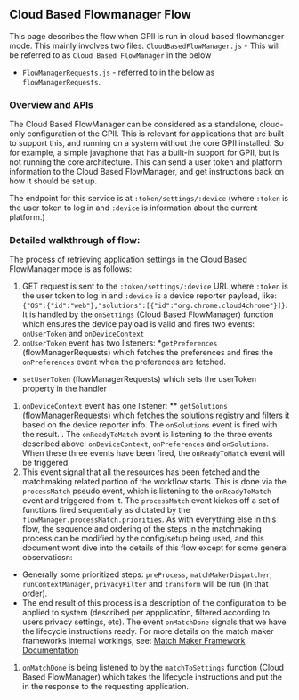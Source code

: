 ## Cloud Based Flowmanager Flow

This page describes the flow when GPII is run in cloud based flowmanager mode. This mainly involves two files:
`CloudBasedFlowManager.js` - This will be referred to as `Cloud Based FlowManager` in the below
* `FlowManagerRequests.js` - referred to in the below as `flowManagerRequests`.

### Overview and APIs

The Cloud Based FlowManager can be considered as a standalone, cloud-only configuration of the GPII. This is relevant for applications that are built to support this, and running on a system without the core GPII installed. So for example, a simple javaphone that has a built-in support for GPII, but is not running the core architecture. This can send a user token and platform information to the Cloud Based FlowManager, and get instructions back on how it should be set up.

The endpoint for this service is at `:token/settings/:device` (where `:token` is the user token to log in and `:device` is information about the current platform.)

### Detailed walkthrough of flow:
The process of retrieving application settings in the Cloud Based FlowManager mode is as follows:

1. GET request is sent to the `:token/settings/:device` URL where `:token` is the user token to log in and `:device` is a device reporter payload, like: `{"OS":{"id":"web"},"solutions":[{"id":"org.chrome.cloud4chrome"}]}`. It is handled by the `onSettings` (Cloud Based FlowManager) function which ensures the device payload is valid and fires two events: `onUserToken` and `onDeviceContext`
1. `onUserToken` event has two listeners:
  *`getPreferences` (flowManagerRequests) which fetches the preferences and fires the `onPreferences` event when the preferences are fetched.
  * `setUserToken` (flowManagerRequests) which sets the userToken property in the handler
1. `onDeviceContext` event has one listener:
** `getSolutions` (flowManagerRequests) which fetches the solutions registry and filters it based on the device reporter info. The `onSolutions` event is fired with the result.
. The `onReadyToMatch` event is listening to the three events described above: `onDeviceContext`, `onPreferences` and `onSolutions`. When these three events have been fired, the `onReadyToMatch` event will be triggered.
1. This event signal that all the resources has been fetched and the matchmaking related portion of the workflow starts. This is done via the `processMatch` pseudo event, which is listening to the `onReadyToMatch` event and triggered from it. The `processMatch` event kickes off a set of functions fired sequentially as dictated by the `flowManager.processMatch.priorities`. As with everything else in this flow, the sequence and ordering of the steps in the matchmaking process can be modified by the config/setup being used, and this document wont dive into the details of this flow except for some general observatiosn:
 * Generally some prioritized steps: `preProcess`, `matchMakerDispatcher`, `runContextManager`, `privacyFilter` and `transform` will be run (in that order).
 * The end result of this process is a description of the configuration to be applied to system (described per appplication, filtered according to users privacy settings, etc). The event `onMatchDone` signals that we have the lifecycle instructions ready. For more details on the match maker frameworks internal workings, see: [Match Maker Framework Documentation](MatchMakerFramework.md)
1. `onMatchDone` is being listened to by the `matchToSettings` function (Cloud Based FlowManager) which takes the lifecycle instructions and put the in the response to the requesting application.
